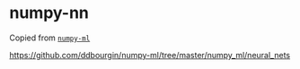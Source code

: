 # numpy-nn

Copied from [`numpy-ml`](https://github.com/ddbourgin/numpy-ml)

https://github.com/ddbourgin/numpy-ml/tree/master/numpy_ml/neural_nets
